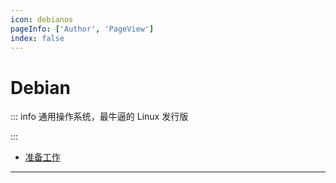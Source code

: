 ```yaml
---
icon: debianos
pageInfo: ['Author', 'PageView']
index: false
---
```


# Debian

::: info 通用操作系统，最牛逼的 Linux 发行版

:::

- [准备工作](./准备工作.md)

---
